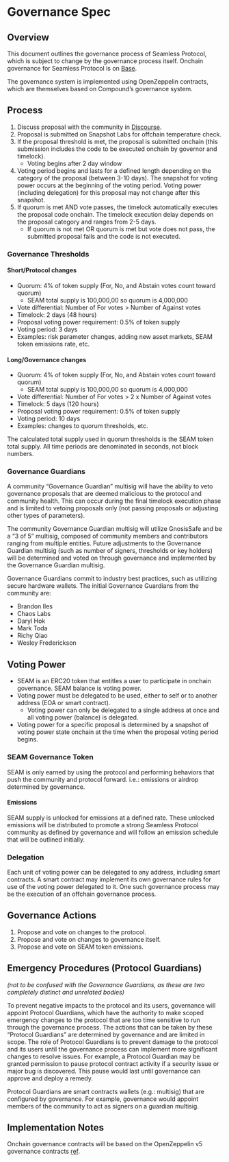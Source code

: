 # Governance Spec

## Overview

This document outlines the governance process of Seamless Protocol, which is subject to change by the governance process itself. Onchain governance for Seamless Protocol is on [Base](https://base.org/).

The governance system is implemented using OpenZeppelin contracts, which are themselves based on Compound’s governance system.

## Process

1. Discuss proposal with the community in [Discourse](https://seamlessprotocol.discourse.group/).
2. Proposal is submitted on Snapshot Labs for offchain temperature check.
3. If the proposal threshold is met, the proposal is submitted onchain (this submission includes the code to be executed onchain by governor and timelock).
    - Voting begins after 2 day window
4. Voting period begins and lasts for a defined length depending on the category of the proposal (between 3-10 days). The snapshot for voting power occurs at the beginning of the voting period. Voting power (including delegation) for this proposal may not change after this snapshot.
5. If quorum is met AND vote passes, the timelock automatically executes the proposal code onchain. The timelock execution delay depends on the proposal category and ranges from 2-5 days.
    - If quorum is not met OR quorum is met but vote does not pass, the submitted proposal fails and the code is not executed.

### Governance Thresholds
#### Short/Protocol changes
- Quorum: 4% of token supply (For, No, and Abstain votes count toward quorum)
    - SEAM total supply is 100,000,00 so quorum is 4,000,000
- Vote differential: Number of For votes > Number of Against votes
- Timelock: 2 days (48 hours)
- Proposal voting power requirement: 0.5% of token supply
- Voting period: 3 days
- Examples: risk parameter changes, adding new asset markets, SEAM token emissions rate, etc.

#### Long/Governance changes
- Quorum: 4% of token supply (For, No, and Abstain votes count toward quorum)
    - SEAM total supply is 100,000,00 so quorum is 4,000,000
- Vote differential: Number of For votes > 2 x Number of Against votes
- Timelock: 5 days (120 hours)
- Proposal voting power requirement: 0.5% of token supply
- Voting period: 10 days
- Examples: changes to quorum thresholds, etc.

The calculated total supply used in quorum thresholds is the SEAM token total supply. All time periods are denominated in seconds, not block numbers.

### Governance Guardians
A community “Governance Guardian” multisig will have the ability to veto governance proposals that are deemed malicious to the protocol and community health. This can occur during the final timelock execution phase and is limited to vetoing proposals only (not passing proposals or adjusting other types of parameters).

The community Governance Guardian multisig will utilize GnosisSafe and be a “3 of 5” multisig, composed of community members and contributors ranging from multiple entities. Future adjustments to the Governance Guardian multisig (such as number of signers, thresholds or key holders) will be determined and voted on through governance and implemented  by the Governance Guardian multisig.

Governance Guardians commit to industry best practices, such as utilizing secure hardware wallets. The initial Governance Guardians from the community are:

- Brandon Iles
- Chaos Labs
- Daryl Hok
- Mark Toda
- Richy Qiao
- Wesley Frederickson

## Voting Power
- SEAM is an ERC20 token that entitles a user to participate in onchain governance. SEAM balance is voting power.
- Voting power must be delegated to be used, either to self or to another address (EOA or smart contract).
    - Voting power can only be delegated to a single address at once and all voting power (balance) is delegated.
- Voting power for a specific proposal is determined by a snapshot of voting power state onchain at the time when the proposal voting period begins.

### SEAM Governance Token
SEAM is only earned by using the protocol and performing behaviors that push the community and protocol forward. i.e.: emissions or airdrop determined by governance.

#### Emissions
SEAM supply is unlocked for emissions at a defined rate. These unlocked emissions will be distributed to promote a strong Seamless Protocol community as defined by governance and will follow an emission schedule that will be outlined initially.

### Delegation
Each unit of voting power can be delegated to any address, including smart contracts. A smart contract may implement its own governance rules for use of the voting power delegated to it. One such governance process may be the execution of an offchain governance process.

## Governance Actions
1. Propose and vote on changes to the protocol.
2. Propose and vote on changes to governance itself.
3. Propose and vote on SEAM token emissions.

## Emergency Procedures (Protocol Guardians)
*(not to be confused with the Governance Guardians, as these are two completely distinct and unrelated bodies)*

To prevent negative impacts to the protocol and its users, governance will appoint Protocol Guardians, which have the authority to make scoped emergency changes to the protocol that are too time sensitive to run through the governance process. The actions that can be taken by these “Protocol Guardians” are determined by governance and are limited in scope. The role of Protocol Guardians is to prevent damage to the protocol and its users until the governance process can implement more significant changes to resolve issues. For example, a Protocol Guardian may be granted permission to pause protocol contract activity if a security issue or major bug is discovered. This pause would last until governance can approve and deploy a remedy.

Protocol Guardians are smart contracts wallets (e.g.: multisig) that are configured by governance. For example, governance would appoint members of the community to act as signers on a guardian multisig.

## Implementation Notes
Onchain governance contracts will be based on the OpenZeppelin v5 governance contracts [ref](https://docs.openzeppelin.com/contracts/5.x/governance).
